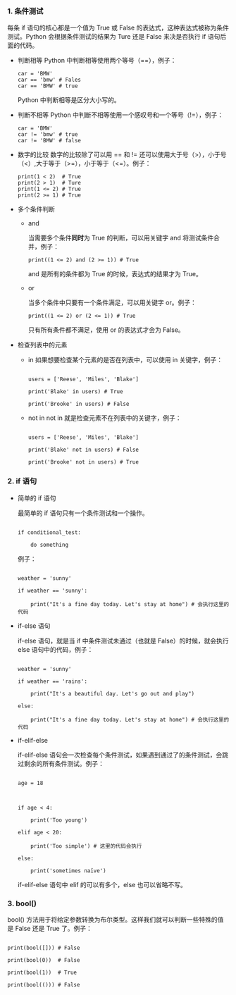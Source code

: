 ### 1. 条件测试

每条 if 语句的核心都是一个值为 True 或 False 的表达式，这种表达式被称为条件测试。Python 会根据条件测试的结果为 Ture 还是 False 来决是否执行 if 语句后面的代码。

- 判断相等
  Python 中判断相等使用两个等号（==），例子：
  ```
  car = 'BMW'
  car == 'bmw' # Fales
  car == 'BMW' # true
  ```
  Python 中判断相等是区分大小写的。
- 判断不相等
  Python 中判断不相等使用一个感叹号和一个等号（!=），例子：
  ```
  car = 'BMW'
  car != 'bmw' # true
  car != 'BMW' # false
  ```
- 数字的比较
  数字的比较除了可以用 == 和 != 还可以使用大于号（>），小于号（<）,大于等于（>=），小于等于（<=）。例子：
  ```
  print(1 < 2)  # True
  print(2 > 1)  # Ture
  print(1 <= 2) # True
  print(2 >= 1) # True
  ```
- 多个条件判断
  - and

    当需要多个条件**同时**为 True 的判断，可以用关键字 and 将测试条件合并，例子：

    ```
    print((1 <= 2) and (2 >= 1)) # True
    ```

    and 是所有的条件都为 True 的时候，表达式的结果才为 True。

  - or

    当多个条件中只要有一个条件满足，可以用关键字 or。例子：

    ```
    print((1 <= 2) or (2 <= 1)) # True
    ```

    只有所有条件都不满足，使用 or 的表达式才会为 False。
- 检查列表中的元素

  - in
    如果想要检查某个元素的是否在列表中，可以使用 in 关键字，例子：
    ```

    users = ['Reese', 'Miles', 'Blake']

    print('Blake' in users) # True

    print('Brooke' in users) # False

    ```
  - not in
    not in 就是检查元素不在列表中的关键字，例子：
    ```

    users = ['Reese', 'Miles', 'Blake']

    print('Blake' not in users) # False

    print('Brooke' not in users) # True

    ```

### 2. if 语句

- 简单的 if 语句

  最简单的 if 语句只有一个条件测试和一个操作。

  ```

  if conditional_test:

      do something

  ```

  例子：

  ```

  weather = 'sunny'

  if weather == 'sunny':

      print("It's a fine day today. Let's stay at home") # 会执行这里的代码

  ```

- if-else 语句

  if-else 语句，就是当 if 中条件测试未通过（也就是 False）的时候，就会执行 else 语句中的代码，例子：

  ```

  weather = 'sunny'

  if weather == 'rains':

      print("It's a beautiful day. Let's go out and play")

  else:

      print("It's a fine day today. Let's stay at home") # 会执行这里的代码

  ```

- if-elif-else

  if-elif-else 语句会一次检查每个条件测试，如果遇到通过了的条件测试，会跳过剩余的所有条件测试。例子：

  ```

  age = 18



  if age < 4:

      print('Too young')

  elif age < 20:

      print('Too simple') # 这里的代码会执行

  else:

      print('sometimes naïve')

  ```

  if-elif-else 语句中 elif 的可以有多个，else 也可以省略不写。

### 3. bool()

bool() 方法用于将给定参数转换为布尔类型。这样我们就可以判断一些特殊的值是 False 还是 True 了。例子：

```

print(bool([])) # False

print(bool(0))  # False

print(bool(1))  # True

print(bool(())) # False

```
